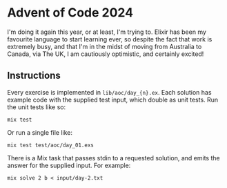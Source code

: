 # Advent of Code 2024

I'm doing it again this year, or at least, I'm trying to. Elixir has been my
favourite language to start learning ever, so despite the fact that work is
extremely busy, and that I'm in the midst of moving from Australia to Canada,
via The UK, I am cautiously optimistic, and certainly excited!

## Instructions

Every exercise is implemented in `lib/aoc/day_{n}.ex`. Each solution has example code with the supplied test input, which double as unit tests. Run the unit tests like so:

```
mix test
```

Or run a single file like:

```
mix test test/aoc/day_01.exs
```

There is a Mix task that passes stdin to a requested solution, and emits the answer for the supplied input. For example:

```
mix solve 2 b < input/day-2.txt
```
